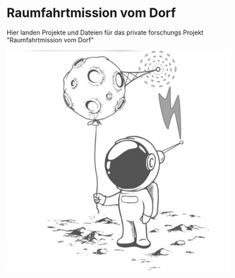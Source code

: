 # Raumfahrtmission vom Dorf

Hier landen Projekte und Dateien für das private forschungs Projekt "Raumfahrtmission vom Dorf"

![Astronaut](https://raw.githubusercontent.com/SupportFuerRaumfahrtmissionVomDorf/.github/main/pictures/Astronaut_640.png?raw=true)
